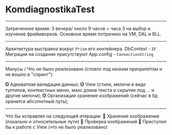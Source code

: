 # KomdiagnostikaTest
____
Затреченное время: 3 вечера/ около 9 часов + часа 3 на выбор и изучение фреймворков. Основное время потрачено на VM, DAL и BLL.
____
Архитектура выстраена вокруг `Prism` его контейнера.
DbContext - `EF`
Миграции на создание присутствуют
App.config - `ConnectionString`
____
Минусы / Что не было реализовано (стояло под низким приоритетом и не вошло в "спринт"):

❎ Адекватная валидация данных;
❎ View (стили, мелочи в виде тултипов, контекстных меню, макс длина текста и скрытие под ... и другие мелочи);
❎ Организация хранение изображений (сейчас в бд хранится абсолютный путь);
____
Что бы исправлял на следующей итерации:
🔲 Хранение изображение (локально и относительные пути)
🔲 Проверка изображений
🔲 Приступил бы к работе с View (что не было реализовано)
